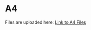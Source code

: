 # A4
Files are uploaded here: [Link to A4 Files](https://iitgnacin-my.sharepoint.com/:u:/g/personal/22110272_iitgn_ac_in/ESqIyP68SeFBqPY5ToVWB6YBdVCjN_YICdcNws6K_rACgQ?e=XiHMIw)
